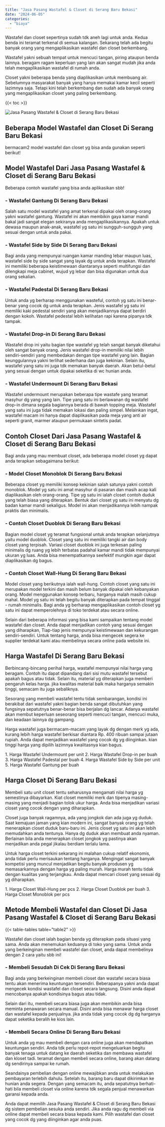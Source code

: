 ```yaml
---
title: "Jasa Pasang Wastafel & Closet di Serang Baru Bekasi"
date: "2024-06-05"
categories: 
  - "biaya"
---
```


Wastafel dan closet sepertinya sudah tdk aneh lagi untuk anda. Kedua benda ini teramat terkenal di semua kalangan. Sekarang telah ada begitu banyak orang yang mengaplikasikan wastafel dan closet berkembang.

Wastafel yakni sebuah tempat untuk mencuci tangan, piring ataupun benda lainnya. beragam ragam keperluan yang lain akan sangat mudah jika anda telah mengaplikasikan wastafel di rumah anda.

Closet yakni beberapa benda yang diaplikasikan untuk membuang air. Sebelumnya masyarakat banyak yang hanya memakai kamar kecil seperti lazimnya saja. Tetapi kini telah berkembang dan sudah ada banyak orang yang mengaplikasikan closet yang paling berkembang.

{{< toc >}}

![Jasa Pasang Wastafel & Closet di Serang Baru Bekasi](/images/wastafel-closet-murah05.png)

## Beberapa Model Wastafel dan Closet Di Serang Baru Bekasi

bermacam2 model wastafel dan closet yg bisa anda gunakan seperti berikut!

## Model Wastafel Dari Jasa Pasang Wastafel & Closet di Serang Baru Bekasi

Beberapa contoh wastafel yang bisa anda aplikasikan sbb!

### \- Wastafel Gantung Di Serang Baru Bekasi

Salah satu model wastafel yang amat terkenal dipakai oleh orang-orang yakni wastafel gantung. Wastafel ini akan membikin gaya kamar mandi bakal jadi sangat elegan sekiranya anda mengaplikasikannya. Apakah untuk dewasa maupun anak-anak, wastafel yg satu ini sungguh-sungguh yang sesuai dengan untuk anda pakai.

### \- Wastafel Side by Side Di Serang Baru Bekasi

Bagi anda yang mempunyai ruangan kamar manding lebar maupun luas, wastafel side by side sangat yang layak dg untuk anda terapkan. Wastafel ini memiliki beberapa keistimewaan diantaranya seperti multifungsi dan dilengkapi meja cabinet, wujud yg lebar dan bisa digunakan untuk dua orang sekalian.

### \- Wastafel Padestal Di Serang Baru Bekasi

Untuk anda yg berharap menggunakan wasteful, contoh yg satu ini benar-benar yang cocok dg untuk anda terapkan. Jenis wastafel yg satu ini memiliki kaki pedestal sendiri yang akan menjadikannya dapat berdiri dengan kokoh. Wastafel pedestal lebih kelihatan rapi karena pipanya tdk tampak.

### \- Wastafel Drop-in Di Serang Baru Bekasi

Wastafel drop ini yaitu bagian tipe wastafel yg telah sangat banyak diketahui oleh sangat banyak orang. Jenis wastafel drop-in memiliki nilai lebih sendiri-sendiri yang membedakan dengan tipe wastafel yang lain. Bagian keunggulannya yakni terlihat sederhana dan juga kekinian. Selain itu, wastafel yang satu ini juga tdk memakan banyak daerah. Akan betul-betul yang sesuai dengan untuk dipakai seketika di wc hunian anda.

### \- Wastafel Undermount Di Serang Baru Bekasi

Wastafel undermount merupakan beberapa tipe wastafe yang teramat masyhur dg yang yang lain. Tipe yang satu ini berlawanan dg wastafel drop-in dimana segala bagiannya berada di bawah topping meja. Wastafel yang satu ini juga tidak memakan lokasi dan paling simpel. Melainkan ingat, wastafel macam ini hanya dapat diaplikasikan pada meja yang anti air seperti granit, marmer ataupun permukaan sintetis padat.

## Contoh Closet Dari Jasa Pasang Wastafel & Closet di Serang Baru Bekasi

Bagi anda yang mau membuat closet, ada beberapa model closet yg dapat anda terapkan sebagaimana berikut:

### \- Model Closet Monoblok Di Serang Baru Bekasi

Beberapa closet yg memiliki konsep kekinian salah satunya yakni contoh monoblok. Model yg satu ini amat masyhur di pasaran dan masih acap kali diaplikasikan oleh orang-orang. Tipe yg satu ini ialah closet contoh duduk yang telah biasa yang diterapkan. Bentuk dari closet yg satu ini menyatu dg badan kamar mandi sekaligus. Model ini akan menjadikannya lebih nampak praktis dan minimalis.

### \- Contoh Closet Duoblok Di Serang Baru Bekasi

Bagian model closet yg teramat fungsional untuk anda terapkan selanjutnya yaitu model duoblok. Closet yang satu ini memiliki tangki air dan body closet yang terpisah. Variasi closet duoblok ini juga terkesan paling minimalis dg ruang yg lebih terbatas padahal kamar mandi tidak mempunyai ukuran yg luas. Anda bisa menempatkannya seefektif mungkin agar dapat diaplikasikan dg bagus.

### \- Contoh Closet Wall-Hung Di Serang Baru Bekasi

Model closet yang berikutnya ialah wall-hung. Contoh closet yang satu ini merupakan model terkini dan masih belum banyak dipakai oleh kebanyakan orang. Model menggunakan konsep terbaru, harganya malah masih cukup mahal. Model yg satu ini telah begitu banyak diterapkan pada tempat tinggal - rumah minimalis. Bagi anda yg berharap mengaplikasikan contoh closet yg satu ini dapat memperolehnya di toko terdekat atau secara online.

Selain dari beberapa informasi yang bisa kami sampaikan tentang model wastafel dan closet. Anda dapat menjadikan contoh yang sesuai dengan yang diharapkan, Tiap-tiap jenis mempunyai keistimewaan dan kekurangan sendiri-sendiri. Untuk tentang harga, anda bisa mengecek segera ke supplier terdekat kami atau membelinya secara online pada website ini.

## Harga Wastafel Di Serang Baru Bekasi

Berbincang-bincang perihal harga, wastafel mempunyai nilai harga yang beragam. Contoh itu dapat dipandang dari sisi mutu wastafel tersebut apakah bagus atau tidak. Selain itu, material yg diterapkan juga memberi pengaruh kelas harga. jika kwalitas material baik maka harganya semakin tinggi, semacam itu juga sebaliknya.

Sesorang yang membeli wastafel tentu tidak sembarangan, kondisi ini berakibat dari wastafel yakni bagian benda sangat dibutuhkan yang fungsinya sepatutnya benar-benar bisa berjalan dg lancar. Adanya wastafel akan membut keperluan seseorang seperti mencuci tangan, mencuci muka, dan keadaan lainnya dg gampang.

Harga wastafel juga bermacam-macam yang layak dg dengan merk yg ada, kurang lebih harga wastafel berkisar diantara Rp. 400 ribuan sampai jutaan rupiah. Anda dapat menjadikan wastafel yang cocok dg yg diinginkan. kian tinggi harga yang dipilih lazimnya kwalitasnya kian bagus.

1\. Harga Wastafel Undermount per unit 2. Harga Wastafel Drop-in per buah 3. Harga Wastafel Padestal per buah 4. Harga Wastafel Side by Side per unit 5. Harga Wastafel Gantung per buah

## Harga Closet Di Serang Baru Bekasi

Membeli satu unit closet tentu seharusnya mengamati nilai harga yg semestinya dibayarkan. Kiat closet memiliki merk dan tipenya masing-masing yang menjadi bagian tolok ukur harga. Anda bisa menjadikan variasi closet yang cocok dengan yang diharapkan.

Closet juga banyak ragamnya, ada yang jongkok dan ada juga yg duduk. Saat kemajuan jaman yang kian modern ini, sangat banyak orang yg telah menerapkan closet duduk baru-baru ini. Jenis closet yg satu ini akan lebih memudahkan anda tentunya. Hanya dg duduk akan membuat anda nyaman. Berlainan bila anda menerapkan closet jongkok yg pastinya akan menjadikan anda pegal jikalau berdiam terlalu lama.

Untuk harga closet terkini sekarang ini malahan cukup relatif ekonomis, anda tidak perlu merisaukan tentang harganya. Mengingat sangat banyak kompetisi yang muncul menjadikan begitu banyak produsen yg memasarkannya dengan harga yg paling murah. Harga murah tentu tidak dengan kualitas yang terjangkau. Anda dapat mencari closet yang sesuai dg yg diharapkan.

1\. Harga Closet Wall-Hung per pcs 2. Harga Closet Duoblok per buah 3. Harga Closet Monoblok per pcs

## Metode Membeli Wastafel dan Closet Di Jasa Pasang Wastafel & Closet di Serang Baru Bekasi

{{< table-tables table="table2" >}}

Wastafel dan closet ialah bagian benda yg diterapkan pada situasi yang sama. Anda akan menemukan keduanya di toko yang sama. Untuk anda yang berkeinginan membeli wastafel dan closet, anda dapat membelinya dengan 2 cara yaitu sbb ini!

### \- Membeli Sesudah Di Cek Di Serang Baru Bekasi

Bagi anda yang berkeinginan membeli closet dan wastafel secara biasa tentu akan menerima keuntungan tersendiri. Beberapanya yakni anda dapat mengecek kondisi wastafel dan closet secara langsung. Disini anda dapat mencobanya apakah kondisinya bagus atau tidak.

Selain dari itu, membeli secara biasa juga akan membikin anda bisa meminta penawaran secara manual. Disini anda bisa menawar harga closet dan wastafel kepada penjualnya. jika anda tidak yang cocok dg dg harganya dapat seketika beralih ke kios lain.

### \- Membeli Secara Online Di Serang Baru Bekasi

Untuk anda yg mau membeli dengan cara online juga akan mendapatkan keuntungan sendiri. Anda tdk perlu repot-repot mengeluarkan begitu banyak tenaga untuk datang ke daerah seketika dan membawa wastafel dan kloset tadi. teramat dengan membeli secara online, barang akan datang dg sendirinya sampai ke rumah.

Seandainya pembelian dengan online mewajibkan anda untuk melakukan pembayaran terlebih dahulu. Setelah itu, barang baru dapat dikirimkan ke hunian anda segera. Dengan yang semacam itu, anda sepatutnya berhati-hati bila membeli closet via online karena tdk segala penjual menawarkan garansi kepada anda.

Anda dapat memilih Jasa Pasang Wastafel & Closet di Serang Baru Bekasi dg sistem pembelian sesuka anda sendiri. Jika anda ragu dg membeli via online dapat membeli secara biasa kepada kami. Pilih wastafel dan closet yang cocok dg yang diinginkan agar anda puas.
